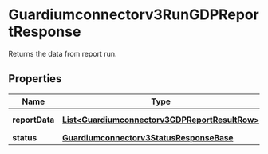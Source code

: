 

# Guardiumconnectorv3RunGDPReportResponse

Returns the data from report run.

## Properties

| Name | Type | Description | Notes |
|------------ | ------------- | ------------- | -------------|
|**reportData** | [**List&lt;Guardiumconnectorv3GDPReportResultRow&gt;**](Guardiumconnectorv3GDPReportResultRow.md) | Report data. |  [optional] |
|**status** | [**Guardiumconnectorv3StatusResponseBase**](Guardiumconnectorv3StatusResponseBase.md) |  |  [optional] |



